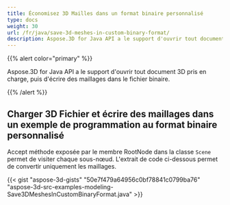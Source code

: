 ```yaml
---
title: Économisez 3D Mailles dans un format binaire personnalisé
type: docs
weight: 30
url: /fr/java/save-3d-meshes-in-custom-binary-format/
description: Aspose.3D for Java API a le support d'ouvrir tout document 3D pris en charge, puis d'écrire des maillages dans le fichier binaire.
---
```

{{% alert color="primary" %}} 

Aspose.3D for Java API a le support d'ouvrir tout document 3D pris en charge, puis d'écrire des maillages dans le fichier binaire.

{{% /alert %}} 
##  **Charger 3D Fichier et écrire des maillages dans un exemple de programmation au format binaire personnalisé**
Accept méthode exposée par le membre RootNode dans la classe `Scene` permet de visiter chaque sous-nœud. L'extrait de code ci-dessous permet de convertir uniquement les maillages.

{{< gist "aspose-3d-gists" "50e7f479a64956c0bf78841c0799ba76" "aspose-3d-src-examples-modeling-Save3DMeshesInCustomBinaryFormat.java" >}}
